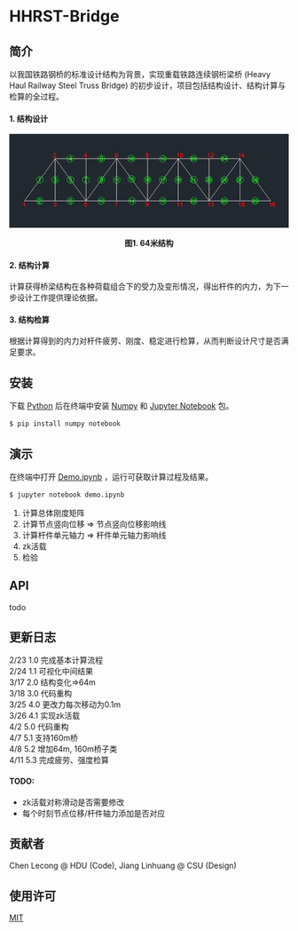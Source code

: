 # HHRST-Bridge 

## 简介
以我国铁路钢桥的标准设计结构为背景，实现重载铁路连续钢桁梁桥 (Heavy Haul Railway Steel Truss Bridge) 的初步设计，项目包括结构设计、结构计算与检算的全过程。
#### 1. 结构设计
![64米结构](64m_small.jpg)

<p style="text-align:center;"><b>图1. 64米结构</b></p>



#### 2. 结构计算  
计算获得桥梁结构在各种荷载组合下的受力及变形情况，得出杆件的内力，为下一步设计工作提供理论依据。
#### 3. 结构检算 
根据计算得到的内力对杆件疲劳、刚度、稳定进行检算，从而判断设计尺寸是否满足要求。  



## 安装
下载 [Python](https://www.python.org/) 后在终端中安装 [Numpy](https://www.numpy.org.cn/) 和 [Jupyter Notebook](https://jupyter.org/) 包。  
```sh 
$ pip install numpy notebook
```



## 演示
在终端中打开 [Demo.ipynb](Demo-v5.3.ipynb) ，运行可获取计算过程及结果。
```sh 
$ jupyter notebook demo.ipynb
```

1. 计算总体刚度矩阵
2. 计算节点竖向位移 => 节点竖向位移影响线
3. 计算杆件单元轴力 => 杆件单元轴力影响线
4. zk活载
5. 检验
  



## API

todo



## 更新日志

2/23 1.0 完成基本计算流程  
2/24 1.1 可视化中间结果  
3/17 2.0 结构变化=>64m  
3/18 3.0 代码重构  
3/25 4.0 更改力每次移动为0.1m  
3/26 4.1 实现zk活载  
4/2  5.0 代码重构  
4/7  5.1 支持160m桥  
4/8  5.2 增加64m, 160m桥子类  
4/11 5.3 完成疲劳、强度检算  

#### TODO:

- zk活载对称滑动是否需要修改
- 每个时刻节点位移/杆件轴力添加是否对应




## 贡献者

Chen Lecong @ HDU (Code), Jiang Linhuang @ CSU (Design)



## 使用许可

[MIT](LICENSE)

